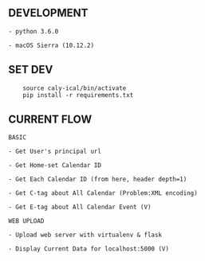 DEVELOPMENT
---
	- python 3.6.0

	- macOS Sierra (10.12.2) 

SET DEV
---

~~~
	source caly-ical/bin/activate
	pip install -r requirements.txt
~~~


CURRENT FLOW
---
	BASIC

	- Get User's principal url

	- Get Home-set Calendar ID
	
	- Get Each Calendar ID (from here, header depth=1)
	
	- Get C-tag about All Calendar (Problem:XML encoding)
	
	- Get E-tag about All Calendar Event (V)

	WEB UPLOAD

	- Upload web server with virtualenv & flask

	- Display Current Data for localhost:5000 (V)
